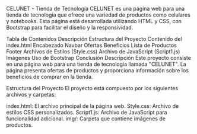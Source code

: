 CELUNET - Tienda de Tecnología
CELUNET es una página web para una tienda de tecnología que ofrece una variedad de productos como celulares y notebooks. Esta página está desarrollada utilizando HTML y CSS, con Bootstrap para facilitar el diseño y la responsividad.

Tabla de Contenidos
Descripción
Estructura del Proyecto
Contenido del index.html
Encabezado
Navbar
Ofertas
Beneficios
Lista de Productos
Footer
Archivos de Estilos (Style.css)
Archivo de JavaScript (Script1.js)
Imágenes
Uso de Bootstrap
Conclusión
Descripción
Este proyecto consiste en una página web para una tienda de tecnología llamada "CELUNET". La página presenta ofertas de productos y proporciona información sobre los beneficios de comprar en la tienda.

Estructura del Proyecto
El proyecto está compuesto por los siguientes archivos y carpetas:

index.html: El archivo principal de la página web.
Style.css: Archivo de estilos CSS personalizados.
Script1.js: Archivo de JavaScript para funcionalidad adicional.
img/: Carpeta que contiene imágenes de productos.